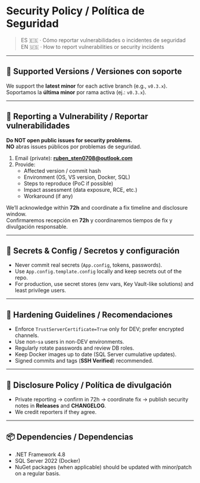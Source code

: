 # Security Policy / Política de Seguridad

> ES 🇪🇸 · Cómo reportar vulnerabilidades o incidentes de seguridad  
> EN 🇺🇸 · How to report vulnerabilities or security incidents

---

## 🔐 Supported Versions / Versiones con soporte

We support the **latest minor** for each active branch (e.g., `v0.3.x`).  
Soportamos la **última minor** por rama activa (ej.: `v0.3.x`).

---

## 📣 Reporting a Vulnerability / Reportar vulnerabilidades

**Do NOT open public issues for security problems.**  
**NO** abras issues públicos por problemas de seguridad.

1. Email (private): **ruben_sten0708@outlook.com**
2. Provide:
   - Affected version / commit hash
   - Environment (OS, VS version, Docker, SQL)
   - Steps to reproduce (PoC if possible)
   - Impact assessment (data exposure, RCE, etc.)
   - Workaround (if any)

We’ll acknowledge within **72h** and coordinate a fix timeline and disclosure window.  
Confirmaremos recepción en **72h** y coordinaremos tiempos de fix y divulgación responsable.

---

## 🔑 Secrets & Config / Secretos y configuración

- Never commit real secrets (`App.config`, tokens, passwords).  
- Use `App.config.template.config` locally and keep secrets out of the repo.  
- For production, use secret stores (env vars, Key Vault-like solutions) and least privilege users.

---

## 🧪 Hardening Guidelines / Recomendaciones

- Enforce `TrustServerCertificate=True` only for DEV; prefer encrypted channels.  
- Use non-`sa` users in non-DEV environments.  
- Regularly rotate passwords and review DB roles.  
- Keep Docker images up to date (SQL Server cumulative updates).  
- Signed commits and tags (**SSH Verified**) recommended.

---

## 📝 Disclosure Policy / Política de divulgación

- Private reporting → confirm in 72h → coordinate fix → publish security notes in **Releases** and **CHANGELOG**.  
- We credit reporters if they agree.

---

## 📦 Dependencies / Dependencias

- .NET Framework 4.8  
- SQL Server 2022 (Docker)  
- NuGet packages (when applicable) should be updated with minor/patch on a regular basis.